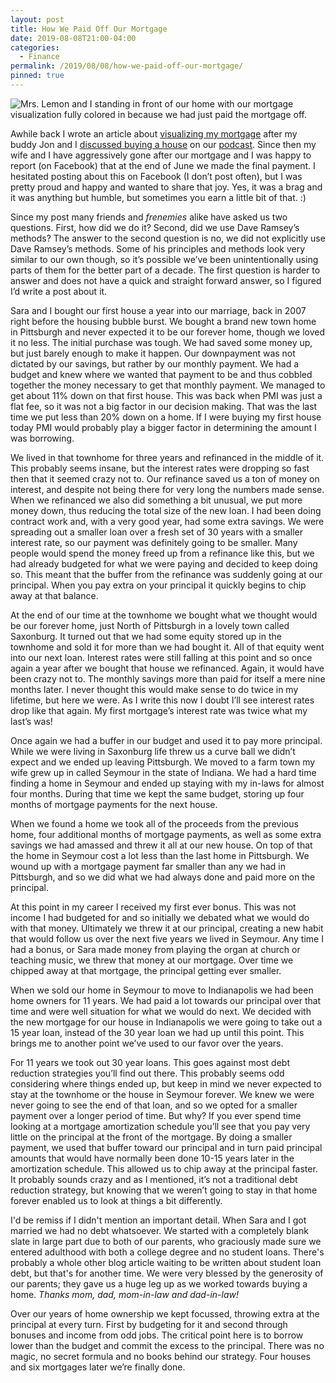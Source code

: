 ```yaml
---
layout: post
title: How We Paid Off Our Mortgage
date: 2019-08-08T21:00-04:00
categories:
  - Finance
permalink: /2019/08/08/how-we-paid-off-our-mortgage/
pinned: true
---
```


<img src="{{site.url}}/assets/mortgage-paid.jpg" srcset="{{site.url}}/assets/mortgage-paid.jpg, {{site.url}}/assets/mortgage-paid@2x.jpg 2x" alt="Mrs. Lemon and I standing in front of our home with our mortgage visualization fully colored in because we had just paid the mortgage off." class="post-img" />

Awhile back I wrote an article about [visualizing my mortgage]({{site.url}}/2018/09/15/visualizing-a-mortgage/) after my buddy Jon and I [discussed buying a house](https://twistoflemonpod.com/episode-8-if-you-dont-buy-milkshakes-with-your-money-save-for-a-house/) on our [podcast](http://twistoflemonpod.com/). Since then my wife and I have aggressively gone after our mortgage and I was happy to report (on Facebook) that at the end of June we made the final payment. I hesitated posting about this on Facebook (I don’t post often), but I was pretty proud and happy and wanted to share that joy. Yes, it was a brag and it was anything but humble, but sometimes you earn a little bit of that. :)

<!-- excerpt -->

Since my post many friends and *frenemies* alike have asked us two questions. First, how did we do it? Second, did we use Dave Ramsey’s methods? The answer to the second question is no, we did not explicitly use Dave Ramsey’s methods. Some of his principles and methods look very similar to our own though, so it’s possible we’ve been unintentionally using parts of them for the better part of a decade. The first question is harder to answer and does not have a quick and straight forward answer, so I figured I’d write a post about it.

Sara and I bought our first house a year into our marriage, back in 2007 right before the housing bubble burst. We bought a brand new town home in Pittsburgh and never expected it to be our forever home, though we loved it no less. The initial purchase was tough. We had saved some money up, but just barely enough to make it happen. Our downpayment was not dictated by our savings, but rather by our monthly payment. We had a budget and knew where we wanted that payment to be and thus cobbled together the money necessary to get that monthly payment.  We managed to get about 11% down on that first house. This was back when PMI was just a flat fee, so it was not a big factor in our decision making. That was the last time we put less than 20% down on a home. If I were buying my first house today PMI would probably play a bigger factor in determining the amount I was borrowing.

We lived in that townhome for three years and refinanced in the middle of it. This probably seems insane, but the interest rates were dropping so fast then that it seemed crazy not to. Our refinance saved us a ton of money on interest, and despite not being there for very long the numbers made sense. When we refinanced we also did something a bit unusual, we put more money down, thus reducing the total size of the new loan. I had been doing contract work and, with a very good year, had some extra savings. We were spreading out a smaller loan over a fresh set of 30 years with a smaller interest rate, so our payment was definitely going to be smaller. Many people would spend the money freed up from a refinance like this, but we had already budgeted for what we were paying and decided to keep doing so. This meant that the buffer from the refinance was suddenly going at our principal. When you pay extra on your principal it quickly begins to chip away at that balance.

At the end of our time at the townhome we bought what we thought would be our forever home, just North of Pittsburgh in a lovely town called Saxonburg. It turned out that we had some equity stored up in the townhome and sold it for more than we had bought it. All of that equity went into our next loan. Interest rates were still falling at this point and so once again a year after we bought that house we refinanced. Again, it would have been crazy not to. The monthly savings more than paid for itself a mere nine months later. I never thought this would make sense to do twice in my lifetime, but here we were. As I write this now I doubt I’ll see interest rates drop like that again. My first mortgage’s interest rate was twice what my last’s was!

Once again we had a buffer in our budget and used it to pay more principal. While we were living in Saxonburg life threw us a curve ball we didn’t expect and we ended up leaving Pittsburgh. We moved to a farm town my wife grew up in called Seymour in the state of Indiana. We had a hard time finding a home in Seymour and ended up staying with my in-laws for almost four months. During that time we kept the same budget, storing up four months of mortgage payments for the next house.

When we found a home we took all of the proceeds from the previous home, four additional months of mortgage payments, as well as some extra savings we had amassed and threw it all at our new house. On top of that the home in Seymour cost a lot less than the last home in Pittsburgh. We wound up with a mortgage payment far smaller than any we had in Pittsburgh, and so we did what we had always done and paid more on the principal.

At this point in my career I received my first ever bonus. This was not income I had budgeted for and so initially we debated what we would do with that money. Ultimately we threw it at our principal, creating a new habit that would follow us over the next five years we lived in Seymour. Any time I had a bonus, or Sara made money from playing the organ at church or teaching music, we threw that money at our mortgage. Over time we chipped away at that mortgage, the principal getting ever smaller.

When we sold our home in Seymour to move to Indianapolis we had been home owners for 11 years. We had paid a lot towards our principal over that time and were well situation for what we would do next. We decided with the new mortgage for our house in Indianapolis we were going to take out a 15 year loan, instead of the 30 year loan we had up until this point. This brings me to another point we’ve used to our favor over the years.

For 11 years we took out 30 year loans. This goes against most debt reduction strategies you’ll find out there. This probably seems odd considering where things ended up, but keep in mind we never expected to stay at the townhome or the house in Seymour forever. We knew we were never going to see the end of that loan, and so we opted for a smaller payment over a longer period of time. But why? If you ever spend time looking at a mortgage amortization schedule you’ll see that you pay very little on the principal at the front of the mortgage. By doing a smaller payment, we used that buffer toward our principal and in turn paid principal amounts that would have normally been done 10-15 years later in the amortization schedule. This allowed us to chip away at the principal faster. It probably sounds crazy and as I mentioned, it’s not a traditional debt reduction strategy, but knowing that we weren’t going to stay in that home forever enabled us to look at things a bit differently.

I'd be remiss if I didn't mention an important detail. When Sara and I got married we had no debt whatsoever. We started with a completely blank slate in large part due to both of our parents, who graciously made sure we entered adulthood with both a college degree and no student loans. There's probably a whole other blog article waiting to be written about student loan debt, but that's for another time. We were very blessed by the generosity of our parents; they gave us a huge leg up as we worked towards buying a home. *Thanks mom, dad, mom-in-law and dad-in-law!*

Over our years of home ownership we kept focussed, throwing extra at the principal at every turn. First by budgeting for it and second through bonuses and income from odd jobs. The critical point here is to borrow lower than the budget and commit the excess to the principal. There was no magic, no secret formula and no books behind our strategy. Four houses and six mortgages later we’re finally done.

